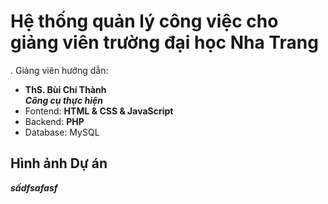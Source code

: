 # Hệ thống quản lý công việc cho giảng viên trường đại học Nha Trang
. Giảng viên hướng dẫn:
+ **ThS. Bùi Chí Thành**  
***Công cụ thực hiện***
+ Fontend: **HTML & CSS & JavaScript**
+ Backend: **PHP**
+ Database: MySQL
## Hình ảnh Dự án
***sấdfsafasf***


